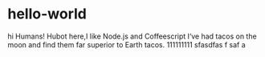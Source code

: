 # hello-world
hi Humans!
Hubot here,I like Node.js and Coffeescript
I‘ve had tacos on the  moon and find them far superior to Earth tacos.
111111111 sfasdfas f saf a
